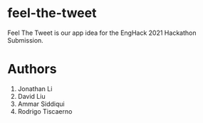 # feel-the-tweet
Feel The Tweet is our app idea for the EngHack 2021 Hackathon Submission.

# Authors
1. Jonathan Li
2. David Liu
3. Ammar Siddiqui
4. Rodrigo Tiscaerno 